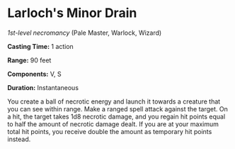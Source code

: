 # Larloch's Minor Drain
*1st-level necromancy* (Pale Master, Warlock, Wizard)

**Casting Time:** 1 action

**Range:** 90 feet

**Components:** V, S

**Duration:** Instantaneous

You create a ball of necrotic energy and launch it towards a creature that you can see within range. Make a ranged spell attack against the target. On a hit, the target takes 1d8 necrotic damage, and you regain hit points equal to half the amount of necrotic damage dealt. If you are at your maximum total hit points, you receive double the amount as temporary hit points instead.
